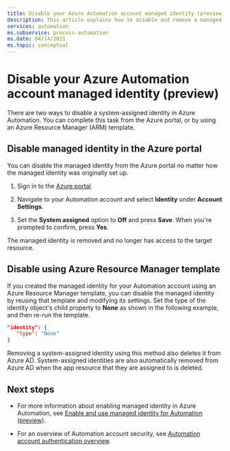 ```yaml
---
title: Disable your Azure Automation account managed identity (preview)
description: This article explains how to disable and remove a managed identity for an Azure Automation account.
services: automation
ms.subservice: process-automation
ms.date: 04/14/2021
ms.topic: conceptual
---
```


# Disable your Azure Automation account managed identity (preview)

There are two ways to disable a system-assigned identity in Azure Automation. You can complete this task from the Azure portal, or by using an Azure Resource Manager (ARM) template.

## Disable managed identity in the Azure portal

You can disable the managed identity from the Azure portal no matter how the managed identity was originally set up.

1. Sign in to the [Azure portal](https://portal.azure.com).

1. Navigate to your Automation account and select **Identity** under **Account Settings**.

1. Set the **System assigned** option to **Off** and press **Save**. When you're prompted to confirm, press **Yes**.

The managed identity is removed and no longer has access to the target resource.

## Disable using Azure Resource Manager template

If you created the managed identity for your Automation account using an Azure Resource Manager template, you can disable the managed identity by reusing that template and modifying its settings. Set the type of the identity object's child property to **None** as shown in the following example, and then re-run the template.

```json
"identity": { 
   "type": "None" 
} 
```

Removing a system-assigned identity using this method also deletes it from Azure AD. System-assigned identities are also automatically removed from Azure AD when the app resource that they are assigned to is deleted.

## Next steps

- For more information about enabling managed identity in Azure Automation, see [Enable and use managed identity for Automation (preview)](enable-managed-identity-for-automation.md).

- For an overview of Automation account security, see [Automation account authentication overview](automation-security-overview.md).